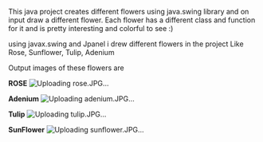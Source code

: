 This java project creates different flowers using java.swing library and 
on input draw a different flower. Each flower has a different class and 
function for it and is pretty interesting and colorful to see :)

using javax.swing and Jpanel i drew different flowers in the project
Like Rose, Sunflower, Tulip, Adenium 

Output images of these flowers are

**ROSE**
![Uploading rose.JPG…]()


**Adenium**
![Uploading adenium.JPG…]()



**Tulip**
![Uploading tulip.JPG…]()



**SunFlower**
![Uploading sunflower.JPG…]()
